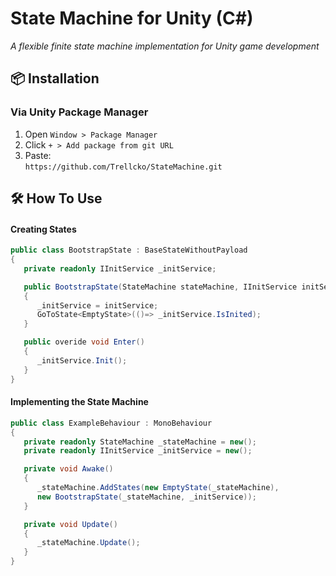 # State Machine for Unity (C#)

*A flexible finite state machine implementation for Unity game development*

## 📦 Installation

### Via Unity Package Manager
1. Open `Window > Package Manager`
2. Click `+ > Add package from git URL`
3. Paste:  
   `https://github.com/Trellcko/StateMachine.git`

## 🛠️ How To Use
#### Creating States

```csharp
public class BootstrapState : BaseStateWithoutPayload
{
   private readonly IInitService _initService;

   public BootstrapState(StateMachine stateMachine, IInitService initService) : base(stateMachine)
   {
      _initService = initService;
      GoToState<EmptyState>(()=> _initService.IsInited);  
   }

   public overide void Enter()
   {
      _initService.Init();
   }
}
```

#### Implementing the State Machine

```csharp
public class ExampleBehaviour : MonoBehaviour
{
   private readonly StateMachine _stateMachine = new();
   private readonly IInitService _initService = new();

   private void Awake()
   {
      _stateMachine.AddStates(new EmptyState(_stateMachine),
      new BootstrapState(_stateMachine, _initService));
   }

   private void Update()
   {
      _stateMachine.Update();
   }
}
```
